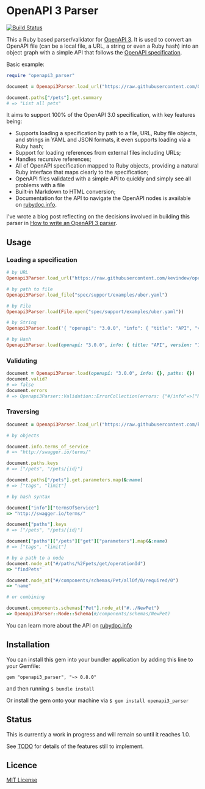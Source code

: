 # OpenAPI 3 Parser

[![Build Status](https://travis-ci.org/kevindew/openapi3_parser.svg?branch=master)](https://travis-ci.org/kevindew/openapi3_parser)

This a Ruby based parser/validator for [OpenAPI 3][openapi-3]. It is used to
convert an OpenAPI file (can be a local file, a URL, a string or even a Ruby
hash) into an object graph with a simple API that follows the [OpenAPI
specification][openapi-3-spec].

Basic example:

```ruby
require "openapi3_parser"

document = Openapi3Parser.load_url("https://raw.githubusercontent.com/OAI/OpenAPI-Specification/master/examples/v3.0/petstore.yaml")

document.paths["/pets"].get.summary
# => "List all pets"
```

It aims to support 100% of the OpenAPI 3.0 specification, with key features
being:

- Supports loading a specification by path to a file, URL, Ruby file objects,
  and strings in YAML and JSON formats, it even supports loading via a Ruby hash;
- Support for loading references from external files including URLs;
- Handles recursive references;
- All of OpenAPI specification mapped to Ruby objects, providing a natural
  Ruby interface that maps clearly to the specification;
- OpenAPI files validated with a simple API to quickly and simply see all
  problems with a file
- Built-in Markdown to HTML conversion;
- Documentation for the API to navigate the OpenAPI nodes is available on
  [rubydoc.info][docs].

I've wrote a blog post reflecting on the decisions involved in building this
parser in [How to write an OpenAPI 3 parser][blog].

[openapi-3]: https://github.com/OAI/OpenAPI-Specification
[openapi-3-spec]: https://github.com/OAI/OpenAPI-Specification/blob/master/versions/3.0.2.md#specification
[docs]: http://www.rubydoc.info/github/kevindew/openapi3_parser/Openapi3Parser/Node/Openapi
[blog]: https://kevindew.me/post/188611423231/how-to-write-an-openapi-3-parser

## Usage

### Loading a specification

```ruby
# by URL
Openapi3Parser.load_url("https://raw.githubusercontent.com/kevindew/openapi3_parser/master/spec/support/examples/petstore-expanded.yaml")

# by path to file
Openapi3Parser.load_file("spec/support/examples/uber.yaml")

# by File
Openapi3Parser.load(File.open("spec/support/examples/uber.yaml"))

# by String
Openapi3Parser.load('{ "openapi": "3.0.0", "info": { "title": "API", "version": "1.0.0" }, "paths": {}  }')

# by Hash
Openapi3Parser.load(openapi: "3.0.0", info: { title: "API", version: "1.0.0" }, paths: {})

```

### Validating

```ruby
document = Openapi3Parser.load(openapi: "3.0.0", info: {}, paths: {})
document.valid?
# => false
document.errors
# => Openapi3Parser::Validation::ErrorCollection(errors: {"#/info"=>["Missing required fields: title and version"]})
```

### Traversing

```ruby
document = Openapi3Parser.load_url("https://raw.githubusercontent.com/kevindew/openapi3_parser/master/spec/support/examples/petstore-expanded.yaml")

# by objects

document.info.terms_of_service
# => "http://swagger.io/terms/"

document.paths.keys
# => ["/pets", "/pets/{id}"]

document.paths["/pets"].get.parameters.map(&:name)
# => ["tags", "limit"]

# by hash syntax

document["info"]["termsOfService"]
=> "http://swagger.io/terms/"

document["paths"].keys
# => ["/pets", "/pets/{id}"]

document["paths"]["/pets"]["get"]["parameters"].map(&:name)
# => ["tags", "limit"]

# by a path to a node
document.node_at("#/paths/%2Fpets/get/operationId")
=> "findPets"

document.node_at("#/components/schemas/Pet/allOf/0/required/0")
=> "name"

# or combining

document.components.schemas["Pet"].node_at("#../NewPet")
=> Openapi3Parser::Node::Schema(#/components/schemas/NewPet)
```

You can learn more about the API on [rubydoc.info][docs]

## Installation

You can install this gem into your bundler application by adding this line to
your Gemfile:

```
gem "openapi3_parser", "~> 0.8.0"
```

and then running `$ bundle install`

Or install the gem onto your machine via `$ gem install openapi3_parser`

## Status

This is currently a work in progress and will remain so until it reaches 1.0.

See [TODO](TODO.md) for details of the features still to implement.

## Licence

[MIT License](LICENCE)
